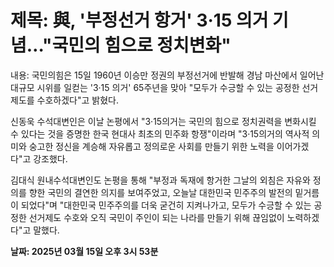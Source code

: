 # **제목: 與, '부정선거 항거' 3·15 의거 기념…"국민의 힘으로 정치변화"**

  내용: 국민의힘은 15일 1960년 이승만 정권의 부정선거에 반발해 경남 마산에서 일어난 대규모 시위를 일컫는 '3·15 의거' 65주년을 맞아 "모두가 수긍할 수 있는 공정한 선거제도를 수호하겠다"고 밝혔다. 

신동욱 수석대변인은 이날 논평에서 "3·15의거는 국민의 힘으로 정치권력을 변화시킬 수 있다는 것을 증명한 한국 현대사 최초의 민주화 항쟁"이라며 "3·15의거의 역사적 의미와 숭고한 정신을 계승해 자유롭고 정의로운 사회를 만들기 위한 노력을 이어가겠다"고 강조했다. 

김대식 원내수석대변인도 논평을 통해 "부정과 독재에 항거한 그날의 외침은 자유와 정의를 향한 국민의 결연한 의지를 보여주었고, 오늘날 대한민국 민주주의 발전의 밑거름이 되었다"며 "대한민국 민주주의를 더욱 굳건히 지켜나가고, 모두가 수긍할 수 있는 공정한 선거제도 수호와 오직 국민이 주인이 되는 나라를 만들기 위해 끊임없이 노력하겠다"고 말했다.

  **날짜: 2025년 03월 15일 오후 3시 53분**